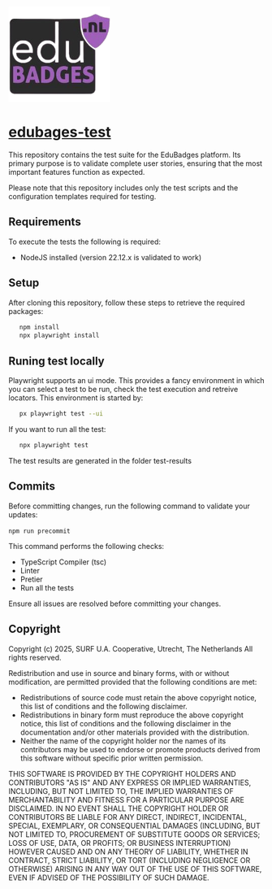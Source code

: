 ![Edubadges](logo.png)
# [edubages-test](#edubages-test)

This repository contains the test suite for the EduBadges platform. Its primary purpose is to validate complete user stories, ensuring that the most important features function as expected.

Please note that this repository includes only the test scripts and the configuration templates required for testing.

## Requirements

To execute the tests the following is required:

* NodeJS installed (version 22.12.x is validated to work)

## Setup

After cloning this repository, follow these steps to retrieve the required packages:

```bash
   npm install
   npx playwright install
```

## Runing test locally

Playwright supports an ui mode. This provides a fancy environment in which you can select a test to be run, check the test execution and retreive locators. This environment is started by:

```bash
   px playwright test --ui
```

If you want to run all the test:

```bash
   npx playwright test
```

The test results are generated in the folder test-results

## Commits

Before committing changes, run the following command to validate your updates:

`npm run precommit`

This command performs the following checks:
* TypeScript Compiler (tsc)
* Linter
* Pretier
* Run all the tests

Ensure all issues are resolved before committing your changes.

## Copyright
Copyright (c) 2025, SURF U.A. Cooperative, Utrecht, The Netherlands
All rights reserved.

Redistribution and use in source and binary forms, with or without modification, are permitted provided that the following conditions are met:

* Redistributions of source code must retain the above copyright notice, this list of conditions and the following disclaimer.
* Redistributions in binary form must reproduce the above copyright notice, this list of conditions and the following disclaimer in the documentation and/or other materials provided with the distribution.
* Neither the name of the copyright holder nor the names of its contributors may be used to endorse or promote products derived from this software without specific prior written permission.

THIS SOFTWARE IS PROVIDED BY THE COPYRIGHT HOLDERS AND CONTRIBUTORS "AS IS" AND ANY EXPRESS OR IMPLIED WARRANTIES, INCLUDING, BUT NOT LIMITED TO, THE IMPLIED WARRANTIES OF MERCHANTABILITY AND FITNESS FOR A PARTICULAR PURPOSE ARE DISCLAIMED. IN NO EVENT SHALL THE COPYRIGHT HOLDER OR CONTRIBUTORS BE LIABLE FOR ANY DIRECT, INDIRECT, INCIDENTAL, SPECIAL, EXEMPLARY, OR CONSEQUENTIAL DAMAGES (INCLUDING, BUT NOT LIMITED TO, PROCUREMENT OF SUBSTITUTE GOODS OR SERVICES; LOSS OF USE, DATA, OR PROFITS; OR BUSINESS INTERRUPTION) HOWEVER CAUSED AND ON ANY THEORY OF LIABILITY, WHETHER IN CONTRACT, STRICT LIABILITY, OR TORT (INCLUDING NEGLIGENCE OR OTHERWISE) ARISING IN ANY WAY OUT OF THE USE OF THIS SOFTWARE, EVEN IF ADVISED OF THE POSSIBILITY OF SUCH DAMAGE.
